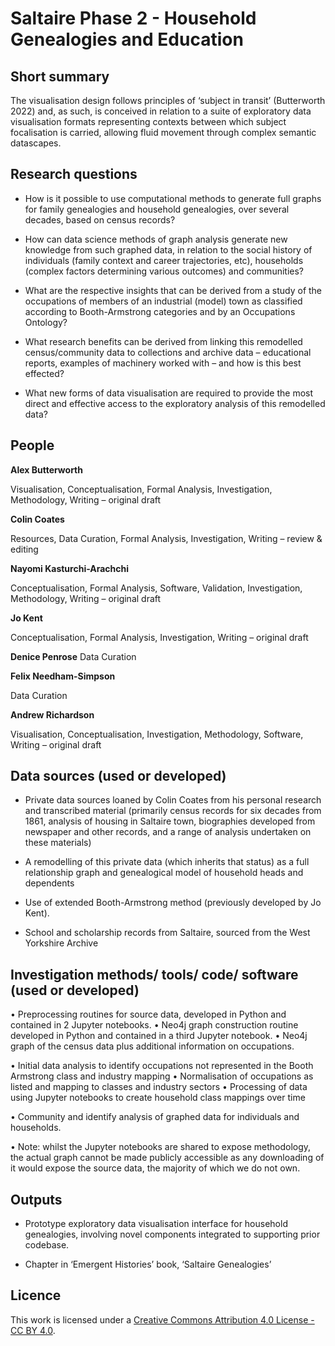 
# Saltaire Phase 2 - Household Genealogies and Education


## Short summary


The visualisation design follows principles of ‘subject in transit’ (Butterworth 2022) and, as such, is conceived in relation to a suite of exploratory data visualisation formats representing contexts between which subject focalisation is carried, allowing fluid movement through complex semantic datascapes. 


## Research questions


- How is it possible to use computational methods to generate full graphs for family genealogies and household genealogies, over several decades, based on census records?

- How can data science methods of graph analysis generate new knowledge from such graphed data, in relation to the social history of individuals (family context and career trajectories, etc), households (complex factors determining various outcomes) and communities?

- What are the respective insights that can be derived from a study of the occupations of members of an industrial (model) town as classified according to Booth-Armstrong categories and by an Occupations Ontology?

- What research benefits can be derived from linking this remodelled census/community data to collections and archive data – educational reports, examples of machinery worked with – and how is this best effected?

- What new forms of data visualisation are required to provide the most direct and effective access to the exploratory analysis of this remodelled data?



## People

**Alex Butterworth**

Visualisation, Conceptualisation, Formal Analysis, Investigation, Methodology, Writing – original draft 

**Colin Coates**

Resources, Data Curation, Formal Analysis, Investigation, Writing – review & editing 

**Nayomi Kasturchi-Arachchi**

Conceptualisation, Formal Analysis, Software, Validation, Investigation, Methodology, Writing – original draft 

**Jo Kent**

Conceptualisation, Formal Analysis, Investigation, Writing – original draft 

**Denice Penrose**
Data Curation

**Felix Needham-Simpson**

Data Curation


**Andrew Richardson**

Visualisation, Conceptualisation, Investigation, Methodology, Software, Writing – original draft 



## Data sources (used or developed)


- Private data sources loaned by Colin Coates from his personal research and transcribed material (primarily census records for six decades from 1861, analysis of housing in Saltaire town, biographies developed from newspaper and other records, and a range of analysis undertaken on these materials)

- A remodelling of this private data (which inherits that status) as a full relationship graph and genealogical model of household heads and dependents

- Use of extended Booth-Armstrong method (previously developed by Jo Kent).

- School and scholarship records from Saltaire, sourced from the West Yorkshire Archive




## Investigation methods/ tools/ code/ software (used or developed)


• Preprocessing routines for source data, developed in Python and contained in 2 Jupyter notebooks.
• Neo4j graph construction routine developed in Python and contained in a third Jupyter notebook.
• Neo4j graph of the census data plus additional information on occupations. 

• Initial data analysis to identify occupations not represented in the Booth Armstrong class and industry mapping
• Normalisation of occupations as listed and mapping to classes and industry sectors
• Processing of data using Jupyter notebooks to create household class mappings over time

• Community and identify analysis of graphed data for individuals and households.


• Note: whilst the Jupyter notebooks are shared to expose methodology, the actual graph cannot be made publicly accessible as any downloading of it would expose the source data, the majority of which we do not own.



## Outputs  

- Prototype exploratory data visualisation interface for household genealogies, involving novel components integrated to supporting prior codebase.



- Chapter in ‘Emergent Histories’ book, ‘Saltaire Genealogies’



  
## Licence 
This work is licensed under a [Creative Commons Attribution 4.0 License - CC BY 4.0](https://creativecommons.org/licenses/by/4.0/).
